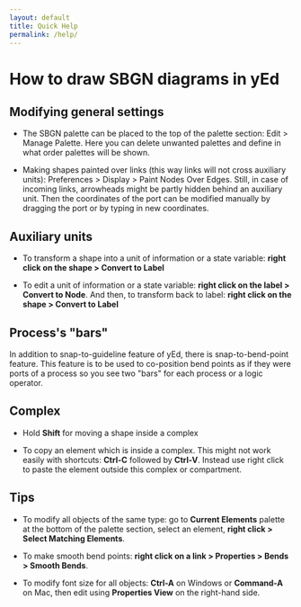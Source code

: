 ```yaml
---
layout: default
title: Quick Help
permalink: /help/
---
```


# How to draw SBGN diagrams in yEd

## Modifying general settings

* The SBGN palette can be placed to the top of the palette section: Edit > Manage Palette. Here you can delete unwanted palettes and define in what order palettes will be shown.  

* Making shapes painted over links (this way links will not cross auxiliary units): Preferences > Display > Paint Nodes Over Edges. Still, in case of incoming links, arrowheads might be partly hidden behind an auxiliary unit. Then the coordinates of the port can be modified manually by dragging the port or by typing in new coordinates.

## Auxiliary units

* To transform a shape into a unit of information or a state variable: **right click on the shape > Convert to Label**

* To edit a unit of information or a state variable: **right click on the label > Convert to Node**. And then, to transform back to label: **right click on the shape > Convert to Label**

## Process's "bars"

In addition to snap-to-guideline feature of yEd, there is snap-to-bend-point feature. This feature is to be used to co-position bend points as if they were ports of a process so you see two "bars" for each process or a logic operator.

## Complex

* Hold **Shift** for moving a shape inside a complex

* To copy an element which is inside a complex. This might not work easily with shortcuts: **Ctrl-C** followed by **Ctrl-V**. Instead use right click to paste the element outside this complex or compartment.

## Tips

* To modify all objects of the same type: go to **Current Elements** palette at the bottom of the palette section, select an element, **right click > Select Matching Elements**.

* To make smooth bend points: **right click on a link > Properties > Bends > Smooth Bends**.

* To modify font size for all objects: **Ctrl-A** on Windows or **Command-A** on Mac, then edit using **Properties View** on the right-hand side.


